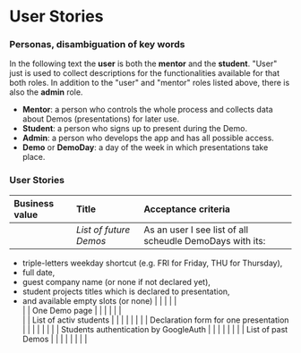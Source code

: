 # User Stories  
  
### Personas, disambiguation of key words  

In the following text the **user** is both the **mentor** and the **student**. "User" just is used to collect descriptions for the functionalities available for that both roles. In addition to the "user" and "mentor" roles listed above, there is also the **admin** role.  
- **Mentor**: a person who controls the whole process and collects data about Demos (presentations) for later use.  
- **Student**: a person who signs up to present during the Demo.  
- **Admin**: a person who develops the app and has all possible access.  
- **Demo** or **DemoDay**: a day of the week in which presentations take place.  
  
### User Stories

| **Business value** | **Title** | **Acceptance criteria** |  
| :--- | :--- | :--- |  
|      | _List of future Demos_ | As an user I see list of all scheudle DemoDays with its:<br/>
- triple-letters weekday shortcut (e.g. FRI for Friday, THU for Thursday),<br/>
- full date,<br/>
- guest company name (or none if not declared yet),<br/>
- student projects titles which is declared to presentation,<br/>
- and available empty slots (or none) |
|      |   |   |  
|      | One Demo page |   |
|      |   |   |  
|      | List of activ students |   |
|      |   |   |
|      | Declaration form for one presentation |   |
|      |   |   |
|      | Students authentication by GoogleAuth |   |
|      |   |   | 
|      | List of past Demos |   |
|      |   |   |
|      | 